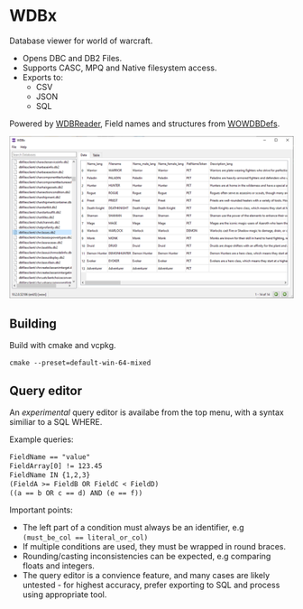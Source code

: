 # WDBx

Database viewer for world of warcraft.

- Opens DBC and DB2 Files.
- Supports CASC, MPQ and Native filesystem access.
- Exports to:
  - CSV
  - JSON
  - SQL

Powered by [WDBReader](https://github.com/Frostshake/WDBReader), Field names and structures from [WOWDBDefs](https://github.com/wowdev/WoWDBDefs).

![Screenshot](/screenshot.png "Screenshot")

## Building

Build with cmake and vcpkg.

```
cmake --preset=default-win-64-mixed
```

## Query editor

An *experimental* query editor is availabe from the top menu, with a syntax similiar to a SQL WHERE.

Example queries:

```
FieldName == "value"
FieldArray[0] != 123.45
FieldName IN {1,2,3}
(FieldA >= FieldB OR FieldC < FieldD)
((a == b OR c == d) AND (e == f))
```

Important points:
- The left part of a condition must always be an identifier, e.g `(must_be_col == literal_or_col)`
- If multiple conditions are used, they must be wrapped in round braces.
- Rounding/casting inconsistencies can be expected, e.g comparing floats and integers.
- The query editor is a convience feature, and many cases are likely untested - for highest accuracy, prefer exporting to SQL and process using appropriate tool.
